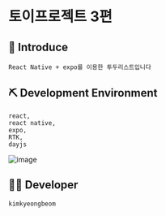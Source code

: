 # 토이프로젝트 3편
## 🔎 Introduce
```
React Native + expo를 이용한 투두리스트입니다
```
## ⛏ Development Environment
```
react,
react native,
expo,
RTK,
dayjs
```
![image](https://user-images.githubusercontent.com/82068552/215695531-25481cd6-add1-4c9b-9ca4-9b86055bed92.png)
## 👨‍💻 Developer
```  
kimkyeongbeom
```
